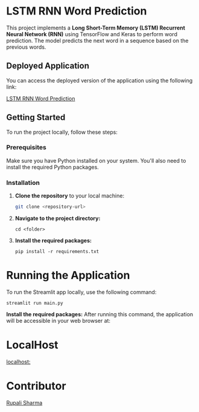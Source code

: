 # LSTM RNN Word Prediction

This project implements a **Long Short-Term Memory (LSTM) Recurrent Neural Network (RNN)** using TensorFlow and Keras to perform word prediction. The model predicts the next word in a sequence based on the previous words.

## Deployed Application

You can access the deployed version of the application using the following link:

[LSTM RNN Word Prediction](https://your-deployed-link.com/)

## Getting Started

To run the project locally, follow these steps:

### Prerequisites

Make sure you have Python installed on your system. You'll also need to install the required Python packages.

### Installation

1. **Clone the repository** to your local machine:

   ```bash
   git clone <repository-url>
   ```

2. **Navigate to the project directory:**

   ```
   cd <folder>

   ```

3. **Install the required packages:**

   ```
   pip install -r requirements.txt
   ```

# Running the Application

To run the Streamlit app locally, use the following command:

```
streamlit run main.py
```

**Install the required packages:**
After running this command, the application will be accessible in your web browser at:

# LocalHost

[localhost:](http://localhost:${PORT}/)

# Contributor

[Rupali Sharma](<(https://github.com/rupali-12/)>)
